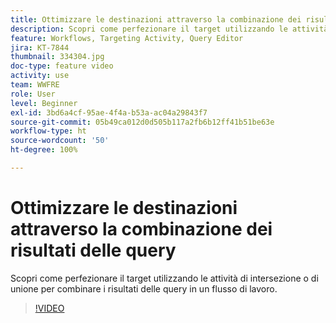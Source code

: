 ```yaml
---
title: Ottimizzare le destinazioni attraverso la combinazione dei risultati delle query
description: Scopri come perfezionare il target utilizzando le attività di intersezione o di unione per combinare i risultati delle query in un flusso di lavoro.
feature: Workflows, Targeting Activity, Query Editor
jira: KT-7844
thumbnail: 334304.jpg
doc-type: feature video
activity: use
team: WWFRE
role: User
level: Beginner
exl-id: 3bd6a4cf-95ae-4f4a-b53a-ac04a29843f7
source-git-commit: 05b49ca012d0d505b117a2fb6b12ff41b51be63e
workflow-type: ht
source-wordcount: '50'
ht-degree: 100%

---
```


# Ottimizzare le destinazioni attraverso la combinazione dei risultati delle query

Scopri come perfezionare il target utilizzando le attività di intersezione o di unione per combinare i risultati delle query in un flusso di lavoro.

>[!VIDEO](https://video.tv.adobe.com/v/334304?quality=12&learn=on)
